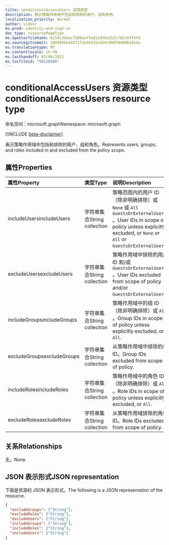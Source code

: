 ```yaml
---
title: conditionalAccessUsers 资源类型
description: 表示策略作用域中包括和排除的用户、组和角色。
localization_priority: Normal
author: videor
ms.prod: identity-and-sign-in
doc_type: resourcePageType
ms.openlocfilehash: 6214c3daacf580aaffa01a93be2b2c785c03f4fd
ms.sourcegitcommit: 1004835b44271f2e50332a1bdc9097d4b06a914a
ms.translationtype: MT
ms.contentlocale: zh-CN
ms.lasthandoff: 02/06/2021
ms.locfileid: "50128580"
---
```

# <a name="conditionalaccessusers-resource-type"></a><span data-ttu-id="196e9-103">conditionalAccessUsers 资源类型</span><span class="sxs-lookup"><span data-stu-id="196e9-103">conditionalAccessUsers resource type</span></span>

<span data-ttu-id="196e9-104">命名空间：microsoft.graph</span><span class="sxs-lookup"><span data-stu-id="196e9-104">Namespace: microsoft.graph</span></span>

[!INCLUDE [beta-disclaimer](../../includes/beta-disclaimer.md)]

<span data-ttu-id="196e9-105">表示策略作用域中包括和排除的用户、组和角色。</span><span class="sxs-lookup"><span data-stu-id="196e9-105">Represents users, groups, and roles included in and excluded from the policy scope.</span></span>

## <a name="properties"></a><span data-ttu-id="196e9-106">属性</span><span class="sxs-lookup"><span data-stu-id="196e9-106">Properties</span></span>

| <span data-ttu-id="196e9-107">属性</span><span class="sxs-lookup"><span data-stu-id="196e9-107">Property</span></span>     | <span data-ttu-id="196e9-108">类型</span><span class="sxs-lookup"><span data-stu-id="196e9-108">Type</span></span>        | <span data-ttu-id="196e9-109">说明</span><span class="sxs-lookup"><span data-stu-id="196e9-109">Description</span></span> |
|:-------------|:------------|:------------|
| <span data-ttu-id="196e9-110">includeUsers</span><span class="sxs-lookup"><span data-stu-id="196e9-110">includeUsers</span></span> | <span data-ttu-id="196e9-111">字符串集合</span><span class="sxs-lookup"><span data-stu-id="196e9-111">String collection</span></span> | <span data-ttu-id="196e9-112">策略范围内的用户 ID（除非明确排除）或 `None` 或 `All` `GuestsOrExternalUsers` 。</span><span class="sxs-lookup"><span data-stu-id="196e9-112">User IDs in scope of policy unless explicitly excluded, or `None` or `All` or `GuestsOrExternalUsers`.</span></span> |
| <span data-ttu-id="196e9-113">excludeUsers</span><span class="sxs-lookup"><span data-stu-id="196e9-113">excludeUsers</span></span> | <span data-ttu-id="196e9-114">字符串集合</span><span class="sxs-lookup"><span data-stu-id="196e9-114">String collection</span></span> | <span data-ttu-id="196e9-115">策略作用域中排除的用户 ID 和/或 `GuestsOrExternalUsers` 。</span><span class="sxs-lookup"><span data-stu-id="196e9-115">User IDs excluded from scope of policy and/or `GuestsOrExternalUsers`.</span></span> |
| <span data-ttu-id="196e9-116">includeGroups</span><span class="sxs-lookup"><span data-stu-id="196e9-116">includeGroups</span></span> | <span data-ttu-id="196e9-117">字符串集合</span><span class="sxs-lookup"><span data-stu-id="196e9-117">String collection</span></span> | <span data-ttu-id="196e9-118">策略作用域中的组 ID（除非明确排除）或 `All` 。</span><span class="sxs-lookup"><span data-stu-id="196e9-118">Group IDs in scope of policy unless explicitly excluded, or `All`.</span></span> |
| <span data-ttu-id="196e9-119">excludeGroups</span><span class="sxs-lookup"><span data-stu-id="196e9-119">excludeGroups</span></span> | <span data-ttu-id="196e9-120">字符串集合</span><span class="sxs-lookup"><span data-stu-id="196e9-120">String collection</span></span> | <span data-ttu-id="196e9-121">从策略作用域中排除的组 ID。</span><span class="sxs-lookup"><span data-stu-id="196e9-121">Group IDs excluded from scope of policy.</span></span> |
| <span data-ttu-id="196e9-122">includeRoles</span><span class="sxs-lookup"><span data-stu-id="196e9-122">includeRoles</span></span> | <span data-ttu-id="196e9-123">字符串集合</span><span class="sxs-lookup"><span data-stu-id="196e9-123">String collection</span></span> | <span data-ttu-id="196e9-124">策略作用域中的角色 ID（除非明确排除）或 `All` 。</span><span class="sxs-lookup"><span data-stu-id="196e9-124">Role IDs in scope of policy unless explicitly excluded, or `All`.</span></span> |
| <span data-ttu-id="196e9-125">excludeRoles</span><span class="sxs-lookup"><span data-stu-id="196e9-125">excludeRoles</span></span> | <span data-ttu-id="196e9-126">字符串集合</span><span class="sxs-lookup"><span data-stu-id="196e9-126">String collection</span></span> | <span data-ttu-id="196e9-127">从策略作用域排除的角色 ID。</span><span class="sxs-lookup"><span data-stu-id="196e9-127">Role IDs excluded from scope of policy.</span></span> |

## <a name="relationships"></a><span data-ttu-id="196e9-128">关系</span><span class="sxs-lookup"><span data-stu-id="196e9-128">Relationships</span></span>

<span data-ttu-id="196e9-129">无。</span><span class="sxs-lookup"><span data-stu-id="196e9-129">None.</span></span>

## <a name="json-representation"></a><span data-ttu-id="196e9-130">JSON 表示形式</span><span class="sxs-lookup"><span data-stu-id="196e9-130">JSON representation</span></span>

<span data-ttu-id="196e9-131">下面是资源的 JSON 表示形式。</span><span class="sxs-lookup"><span data-stu-id="196e9-131">The following is a JSON representation of the resource.</span></span>

<!-- {
  "blockType": "resource",
  "optionalProperties": [
    "includeUsers",
    "excludeUsers",
    "includeGroups",
    "excludeGroups",
    "includeRoles",
    "excludeRoles"
  ],
  "@odata.type": "microsoft.graph.conditionalAccessUsers",
  "baseType": null
}-->

```json
{
  "excludeGroups": ["String"],
  "excludeRoles": ["String"],
  "excludeUsers": ["String"],
  "includeGroups": ["String"],
  "includeRoles": ["String"],
  "includeUsers": ["String"]
}
```

<!-- uuid: 16cd6b66-4b1a-43a1-adaf-3a886856ed98
2019-02-04 14:57:30 UTC -->
<!-- {
  "type": "#page.annotation",
  "description": "conditionalAccessUsers resource",
  "keywords": "",
  "section": "documentation",
  "tocPath": ""
}-->


